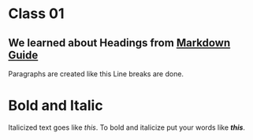 # Class 01

## We learned about Headings from [Markdown Guide](https://www.markdownguide.org/basic-syntax/)

Paragraphs are created like this 
Line breaks are done.
# Bold and Italic
Italicized text goes like *this*.
To bold and italicize put your words like ***this***.
